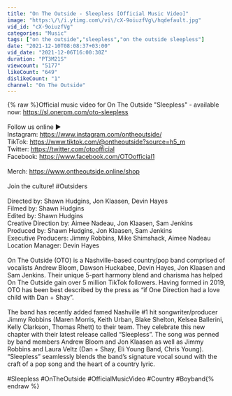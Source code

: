 ```yaml
---
title: "On The Outside - Sleepless [Official Music Video]"
image: "https:\/\/i.ytimg.com\/vi\/cX-9oiuzfVg\/hqdefault.jpg"
vid_id: "cX-9oiuzfVg"
categories: "Music"
tags: ["on the outside","sleepless","on the outside sleepless"]
date: "2021-12-10T08:08:37+03:00"
vid_date: "2021-12-06T16:00:30Z"
duration: "PT3M21S"
viewcount: "5177"
likeCount: "649"
dislikeCount: "1"
channel: "On The Outside"
---
```

{% raw %}Official music video for On The Outside  &quot;Sleepless&quot; - available now: <a rel="nofollow" target="blank" href="https://sl.onerpm.com/oto-sleepless">https://sl.onerpm.com/oto-sleepless</a><br /><br />Follow us online ►<br />Instagram: <a rel="nofollow" target="blank" href="https://www.instagram.com/ontheoutside/">https://www.instagram.com/ontheoutside/</a><br />TikTok: <a rel="nofollow" target="blank" href="https://www.tiktok.com/@ontheoutside?source=h5_m">https://www.tiktok.com/@ontheoutside?source=h5_m</a><br />Twitter: <a rel="nofollow" target="blank" href="https://twitter.com/otoofficial">https://twitter.com/otoofficial</a><br />Facebook: <a rel="nofollow" target="blank" href="https://www.facebook.com/OTOofficial1">https://www.facebook.com/OTOofficial1</a><br /><br />Merch: <a rel="nofollow" target="blank" href="https://www.ontheoutside.online/shop">https://www.ontheoutside.online/shop</a><br /><br />Join the culture! #Outsiders<br /><br />Directed by: Shawn Hudgins, Jon Klaasen, Devin Hayes<br />Filmed by: Shawn Hudgins<br />Edited by: Shawn Hudgins<br />Creative Direction by: Aimee Nadeau, Jon Klaasen, Sam Jenkins<br />Produced by: Shawn Hudgins, Jon Klaasen, Sam Jenkins<br />Executive Producers: Jimmy Robbins, Mike Shimshack, Aimee Nadeau<br />Location Manager: Devin Hayes<br /><br />On The Outside (OTO) is a Nashville-based country/pop band comprised of vocalists Andrew Bloom, Dawson Huckabee, Devin Hayes, Jon Klaasen and Sam Jenkins.  Their unique 5-part harmony blend and charisma has helped On The Outside gain over 5 million TikTok followers. Having formed in 2019, OTO has been best described by the press as “if One Direction had a love child with Dan + Shay”. <br /><br />The band has recently added famed Nashville #1 hit songwriter/producer Jimmy Robbins (Maren Morris, Keith Urban, Blake Shelton, Kelsea Ballerini, Kelly Clarkson, Thomas Rhett) to their team.  They celebrate this new chapter with their latest release called “Sleepless”.  The song was penned by band members Andrew Bloom and Jon Klaasen as well as Jimmy Robbins and Laura Veltz (Dan + Shay, Eli Young Band, Chris Young). “Sleepless” seamlessly blends the band’s signature vocal sound with the craft of a pop song and the heart of a country lyric.  <br /><br />#Sleepless #OnTheOutside #OfficialMusicVideo #Country #Boyband{% endraw %}
